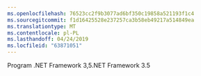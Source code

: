 ```yaml
---
ms.openlocfilehash: 76523cc2f9b3077ad6bf350c19858a521193f1c4
ms.sourcegitcommit: f1d16425528e237257ca3b58eb49217a514849ea
ms.translationtype: MT
ms.contentlocale: pl-PL
ms.lasthandoff: 04/24/2019
ms.locfileid: "63871051"
---
```

<span data-ttu-id="5c325-101">Program .NET Framework 3,5</span><span class="sxs-lookup"><span data-stu-id="5c325-101">.NET Framework 3.5</span></span>